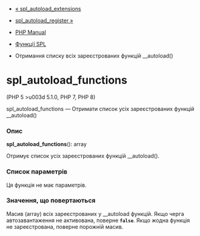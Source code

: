 - [« spl_autoload_extensions](function.spl-autoload-extensions.md)
- [spl_autoload_register »](function.spl-autoload-register.md)

- [PHP Manual](index.md)
- [Функції SPL](ref.spl.md)
- Отримання списку всіх зареєстрованих функцій \_\_autoload()

# spl_autoload_functions

(PHP 5 \>u003d 5.1.0, PHP 7, PHP 8)

spl_autoload_functions — Отримати список усіх зареєстрованих
функцій \_\_autoload()

### Опис

**spl_autoload_functions**(): array

Отримує список усіх зареєстрованих функцій \_\_autoload().

### Список параметрів

Ця функція не має параметрів.

### Значення, що повертаються

Масив (array) всіх зареєстрованих у \_\_autoload функцій. Якщо
черга автозавантаження не активована, поверне **`false`**. Якщо жодна
функція не зареєстрована, поверне порожній масив.

